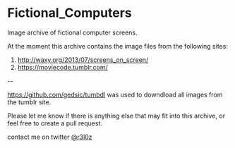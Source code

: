 # Fictional_Computers
Image archive of fictional computer screens.

At the moment this archive contains the image files from the following sites:

1. http://waxy.org/2013/07/screens_on_screen/
2. https://moviecode.tumblr.com/

--

https://github.com/gedsic/tumbdl was used to downdload all images from the tumblr site.

Please let me know if there is anything else that may fit into this archive, or feel free to create a pull request.

contact me on twitter [@r3l0z](https://twitter.com/r3l0z)
